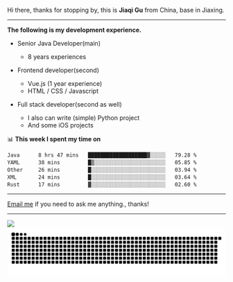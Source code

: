 Hi there, thanks for stopping by, this is **Jiaqi Gu** from China, base in Jiaxing.

---

**The following is my development experience.**

- Senior Java Developer(main)
  - 8 years experiences

- Frontend developer(second)
  - Vue.js (1 year experience)
  - HTML / CSS / Javascript
  
- Full stack developer(second as well)
  - I also can write (simple) Python project
  - And some iOS projects

📊 **This week I spent my time on**
<!--START_SECTION:waka-->

```txt
Java      8 hrs 47 mins   ███████████████████▓░░░░░   79.28 %
YAML      38 mins         █▒░░░░░░░░░░░░░░░░░░░░░░░   05.85 %
Other     26 mins         █░░░░░░░░░░░░░░░░░░░░░░░░   03.94 %
XML       24 mins         █░░░░░░░░░░░░░░░░░░░░░░░░   03.64 %
Rust      17 mins         ▓░░░░░░░░░░░░░░░░░░░░░░░░   02.60 %
```

<!--END_SECTION:waka-->

---

[Email me](mailto:htk2klwgr@mozmail.com?subject=Hiring_from_GitHub) if you need to ask me anything., thanks!

---

![]( https://visitor-badge.glitch.me/badge?page_id=githubgujiaqi)
![]( https://github.com/droid-Q/droid-Q/raw/output/github-contribution-grid-snake.svg#gh-dark-mode-only)
